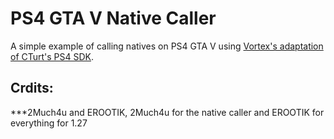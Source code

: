 # PS4 GTA V Native Caller
A simple example of calling natives on PS4 GTA V using [Vortex's adaptation of CTurt's PS4 SDK](https://github.com/xvortex/ps4-payload-sdk).


## Crdits:
***2Much4u and EROOTIK, 2Much4u for the native caller and EROOTIK for everything for 1.27
